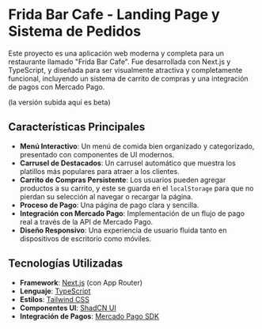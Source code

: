 # Frida Bar Cafe - Landing Page y Sistema de Pedidos

Este proyecto es una aplicación web moderna y completa para un restaurante llamado "Frida Bar Cafe". Fue desarrollada con Next.js y TypeScript, y diseñada para ser visualmente atractiva y completamente funcional, incluyendo un sistema de carrito de compras y una integración de pagos con Mercado Pago.
 
(la versión subida aquí es beta)

## Características Principales

- **Menú Interactivo**: Un menú de comida bien organizado y categorizado, presentado con componentes de UI modernos.
- **Carrusel de Destacados**: Un carrusel automático que muestra los platillos más populares para atraer a los clientes.
- **Carrito de Compras Persistente**: Los usuarios pueden agregar productos a su carrito, y este se guarda en el `localStorage` para que no pierdan su selección al navegar o recargar la página.
- **Proceso de Pago**: Una página de pago clara y sencilla.
- **Integración con Mercado Pago**: Implementación de un flujo de pago real a través de la API de Mercado Pago.
- **Diseño Responsivo**: Una experiencia de usuario fluida tanto en dispositivos de escritorio como móviles.

## Tecnologías Utilizadas

- **Framework**: [Next.js](https://nextjs.org/) (con App Router)
- **Lenguaje**: [TypeScript](https://www.typescriptlang.org/)
- **Estilos**: [Tailwind CSS](https://tailwindcss.com/)
- **Componentes UI**: [ShadCN UI](https://ui.shadcn.com/)
- **Integración de Pagos**: [Mercado Pago SDK](https://www.mercadopago.com.ar/developers/es/docs)

